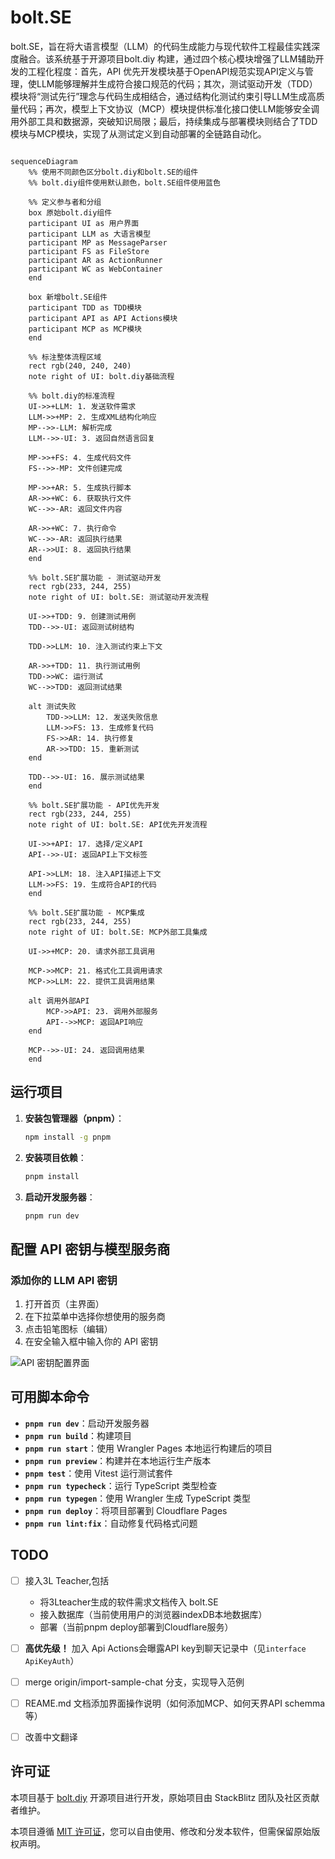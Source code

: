 # bolt.SE

bolt.SE，旨在将大语言模型（LLM）的代码生成能力与现代软件工程最佳实践深度融合。该系统基于开源项目bolt.diy 构建，通过四个核心模块增强了LLM辅助开发的工程化程度：首先，API 优先开发模块基于OpenAPI规范实现API定义与管理，使LLM能够理解并生成符合接口规范的代码；其次，测试驱动开发（TDD）模块将“测试先行”理念与代码生成相结合，通过结构化测试约束引导LLM生成高质量代码；再次，模型上下文协议（MCP）模块提供标准化接口使LLM能够安全调用外部工具和数据源，突破知识局限；最后，持续集成与部署模块则结合了TDD模块与MCP模块，实现了从测试定义到自动部署的全链路自动化。

```mermaid

sequenceDiagram
    %% 使用不同颜色区分bolt.diy和bolt.SE的组件
    %% bolt.diy组件使用默认颜色，bolt.SE组件使用蓝色
    
    %% 定义参与者和分组
    box 原始bolt.diy组件
    participant UI as 用户界面
    participant LLM as 大语言模型
    participant MP as MessageParser
    participant FS as FileStore
    participant AR as ActionRunner
    participant WC as WebContainer
    end
    
    box 新增bolt.SE组件
    participant TDD as TDD模块
    participant API as API Actions模块
    participant MCP as MCP模块
    end
    
    %% 标注整体流程区域
    rect rgb(240, 240, 240)
    note right of UI: bolt.diy基础流程
    
    %% bolt.diy的标准流程
    UI->>+LLM: 1. 发送软件需求
    LLM->>+MP: 2. 生成XML结构化响应
    MP-->>-LLM: 解析完成
    LLM-->>-UI: 3. 返回自然语言回复
    
    MP->>+FS: 4. 生成代码文件
    FS-->>-MP: 文件创建完成
    
    MP->>+AR: 5. 生成执行脚本
    AR->>+WC: 6. 获取执行文件
    WC-->>-AR: 返回文件内容
    
    AR->>+WC: 7. 执行命令
    WC-->>-AR: 返回执行结果
    AR-->>UI: 8. 返回执行结果
    end
    
    %% bolt.SE扩展功能 - 测试驱动开发
    rect rgb(233, 244, 255)
    note right of UI: bolt.SE: 测试驱动开发流程
    
    UI->>+TDD: 9. 创建测试用例
    TDD-->>-UI: 返回测试树结构
    
    TDD->>LLM: 10. 注入测试约束上下文
    
    AR->>+TDD: 11. 执行测试用例
    TDD->>WC: 运行测试
    WC-->>TDD: 返回测试结果
    
    alt 测试失败
        TDD->>LLM: 12. 发送失败信息
        LLM->>FS: 13. 生成修复代码
        FS->>AR: 14. 执行修复
        AR->>TDD: 15. 重新测试
    end
    
    TDD-->>-UI: 16. 展示测试结果
    end
    
    %% bolt.SE扩展功能 - API优先开发
    rect rgb(233, 244, 255)
    note right of UI: bolt.SE: API优先开发流程
    
    UI->>+API: 17. 选择/定义API
    API-->>-UI: 返回API上下文标签
    
    API->>LLM: 18. 注入API描述上下文
    LLM->>FS: 19. 生成符合API的代码
    end
    
    %% bolt.SE扩展功能 - MCP集成
    rect rgb(233, 244, 255)
    note right of UI: bolt.SE: MCP外部工具集成
    
    UI->>+MCP: 20. 请求外部工具调用
    
    MCP->>MCP: 21. 格式化工具调用请求
    MCP->>LLM: 22. 提供工具调用结果
    
    alt 调用外部API
        MCP->>API: 23. 调用外部服务
        API-->>MCP: 返回API响应
    end
    
    MCP-->>-UI: 24. 返回调用结果
    end

```

## 运行项目

1. **安装包管理器（pnpm）**：

   ```bash
   npm install -g pnpm
   ```

2. **安装项目依赖**：

   ```bash
   pnpm install
   ```

3. **启动开发服务器**：

   ```bash
   pnpm run dev
   ```


## 配置 API 密钥与模型服务商

### 添加你的 LLM API 密钥

1. 打开首页（主界面）
2. 在下拉菜单中选择你想使用的服务商
3. 点击铅笔图标（编辑）
4. 在安全输入框中输入你的 API 密钥

![API 密钥配置界面](./docs/images/api-key-ui-section.png)


## 可用脚本命令

* **`pnpm run dev`**：启动开发服务器
* **`pnpm run build`**：构建项目
* **`pnpm run start`**：使用 Wrangler Pages 本地运行构建后的项目
* **`pnpm run preview`**：构建并在本地运行生产版本
* **`pnpm test`**：使用 Vitest 运行测试套件
* **`pnpm run typecheck`**：运行 TypeScript 类型检查
* **`pnpm run typegen`**：使用 Wrangler 生成 TypeScript 类型
* **`pnpm run deploy`**：将项目部署到 Cloudflare Pages
* **`pnpm run lint:fix`**：自动修复代码格式问题

## TODO


- [ ] 接入3L Teacher,包括
  - 将3Lteacher生成的软件需求文档传入 bolt.SE 
  - 接入数据库（当前使用用户的浏览器indexDB本地数据库）
  - 部署（当前pnpm deploy部署到Cloudflare服务）
- [ ] **高优先级！** 加入 Api Actions会曝露API key到聊天记录中（见`interface ApiKeyAuth`）
- [ ] merge origin/import-sample-chat 分支，实现导入范例
- [ ] REAME.md 文档添加界面操作说明（如何添加MCP、如何天界API schemma等）
- [ ] 改善中文翻译
 

## 许可证

本项目基于 [bolt.diy](https://github.com/stackblitz/bolt.diy) 开源项目进行开发，原始项目由 StackBlitz 团队及社区贡献者维护。

本项目遵循 [MIT 许可证](./LICENSE)，您可以自由使用、修改和分发本软件，但需保留原始版权声明。
